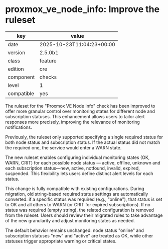 [//]: # (werk v2)
# proxmox_ve_node_info: Improve the ruleset

key        | value
---------- | ---
date       | 2025-10-23T11:04:23+00:00
version    | 2.5.0b1
class      | feature
edition    | cre
component  | checks
level      | 1
compatible | yes

The ruleset for the "Proxmox VE Node Info" check has been improved to offer more granular control over monitoring states for different node and subscription statuses.
This enhancement allows users to tailor alert responses more precisely, improving the relevance of monitoring notifications.

Previously, the ruleset only supported specifying a single required status for both node status and subscription status.
If the actual status did not match the required one, the service would enter a WARN state.

The new ruleset enables configuring individual monitoring states (OK, WARN, CRIT) for each possible node status — active, offline, unknown
and each subscription status—new, active, notfound, invalid, expired, suspended. This flexibility lets users define distinct alert levels for each status.

This change is fully compatible with existing configurations. During migration, old string-based required status settings are automatically converted:
if a specific status was required (e.g., "online"), that status is set to OK and all others to WARN (or CRIT for expired subscriptions).
If no status was required (empty string), the related configuration is removed from the ruleset. Users should review their migrated rules to take advantage of the new granularity and adjust monitoring states as needed.

The default behavior remains unchanged: node status "online" and subscription statuses "new" and "active" are treated as OK, while other statuses trigger appropriate warning or critical states.